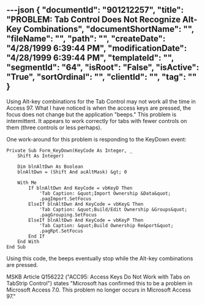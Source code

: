 ---json
{
  "documentId": "901212257",
  "title": "PROBLEM: Tab Control Does Not Recognize Alt-Key Combinations",
  "documentShortName": "",
  "fileName": "",
  "path": "",
  "createDate": "4/28/1999 6:39:44 PM",
  "modificationDate": "4/28/1999 6:39:44 PM",
  "templateId": "",
  "segmentId": "64",
  "isRoot": "False",
  "isActive": "True",
  "sortOrdinal": "",
  "clientId": "",
  "tag": ""
}
---

Using Alt-key combinations for the Tab Control may not work all the time in Access 97. What I have noticed is when the access keys are pressed, the focus does not change but the application &quot;beeps.&quot; This problem is intermittent. It appears to work correctly for tabs with fewer controls on them (three controls or less perhaps).

One work-around for this problem is responding to the KeyDown event:

    Private Sub Form_KeyDown(KeyCode As Integer, _
        Shift As Integer)

        Dim blnAltDwn As Boolean
        blnAltDwn = (Shift And acAltMask) &gt; 0
    
        With Me
            If blnAltDwn And KeyCode = vbKeyD Then
                'Tab Caption: &quot;Import Ownership &Data&quot;
                .pagImport.SetFocus
            ElseIf blnAltDwn And KeyCode = vbKeyG Then
                'Tab Caption: &quot;Build/Edit Ownership &Groups&quot;
                .pagGrouping.SetFocus
            ElseIf blnAltDwn And KeyCode = vbKeyP Then
                'Tab Caption: &quot;Build Ownership Re&port&quot;
                .pagRpt.SetFocus
            End If
        End With
    End Sub

Using this code, the beeps eventually stop while the Alt-key combinations are pressed.

MSKB Article Q156222 (&quot;ACC95: Access Keys Do Not Work with Tabs on TabStrip Control&quot;) states &quot;Microsoft has confirmed this to be a problem in Microsoft Access 7.0. This problem no longer occurs in Microsoft Access 97.&quot;
